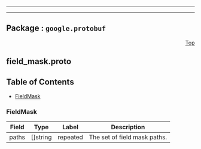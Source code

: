 
---

---

## Package : `google.protobuf`



<a name="top"></a>

<a name="API Reference for field_mask.proto"></a>
<p align="right"><a href="#top">Top</a></p>

## field_mask.proto


## Table of Contents
  - [FieldMask](#google.protobuf.FieldMask)







<a name="google.protobuf.FieldMask"></a>

### FieldMask



| Field | Type | Label | Description |
| ----- | ---- | ----- | ----------- |
| paths | []string | repeated | The set of field mask paths. |
  




 <!-- end messages -->

 <!-- end enums -->

 <!-- end HasExtensions -->

 <!-- end services -->


